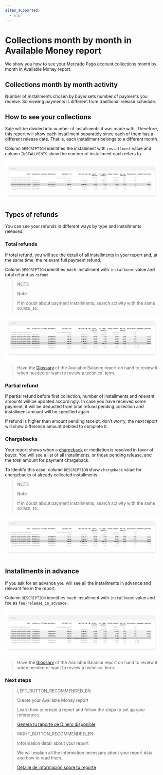 ```yaml
---
sites_supported:
  - mlb
---
```


# Collections month by month in Available Money report

We show you how to see your Mercado Pago account collections month by month in Available Money report.

## Collections month by month activity

Number of installments chosen by buyer sets number of payments you receive. So viewing payments is different from traditional release schedule. 

## How to see your collections

Sale will be divided into number of installments it was made with. Therefore, this report will show each installment separately since each of them has a different release date. That is, each installment belongs to a different month. 

Column `DESCRIPTION` identifies the installment with `installment` value and column `INSTALLMENTS` show the number of installment each refers to.

![Ejemplo de liberación de cuota](/images/manage-account/reports/reports-information-details/pnf-liberacion-de-cuota-bank.png)

## Types of refunds

You can see your refunds in different ways by type and installments released.

### Total refunds

If total refund, you will see the detail of all installments in your report and, at the same time, the relevant full payment refund.

Column `DESCRIPTION` identifies each installment with `installment` value and total refund as `refund`. 

> NOTE
>
> Note
>
> If in doubt about payment installments, search activity with the same `SOURCE_ID`. 

![Ejemplo de reembolso antes de liberar alguna cuota](/images/manage-account/reports/reports-information-details/pnf-reembolso-antes-de-liberar-bank.png)

> Have the [Glossary](https://www.mercadopago.com.ar/developers/en/guides/reports/available-money/glossary/) of the Available Balance report on hand to review it when needed or want to review a technical term.


### Partial refund

If partial refund before first collection, number of installments and relevant amounts will be updated accordingly. In case you have received some payment, it will be deducted from total refund pending collection and installment amount will be specified again. 

If refund is higher than amount pending receipt, don't worry, the next report will show difference amount debited to complete it.

### Chargebacks

Your report shows when a [chargeback](https://www.mercadopago.com.ar/developers/en/guides/manage-account/chargebacks/) or mediation is resolved in favor of buyer. You will see a list of all installments, or those pending release, and the total amount for payment chargeback.

To identify this case, column `DESCRIPTION` show `chargeback` value for chargebacks of already collected installments. 

> NOTE
>
> Note
>
> If in doubt about payment installments, search activity with the same `SOURCE_ID`. 

![Ejemplo de contracargo](/images/manage-account/reports/reports-information-details/pnf-contracargo-luego-de-liberar-bank.png)

## Installments in advance

If you ask for an advance you will see all the installments in advance and relevant fee in the report. 

Column `DESCRIPTION` identifies each installment with `installment` value and fee as `fee-release_in_advance`.

![Ejemplo de adelanto de cuotas](/images/manage-account/reports/reports-information-details/pnf-adelanto-de-cuotas-bank.png)

> Have the [Glossary](https://www.mercadopago.com.ar/developers/en/guides/reports/available-money/glossary/) of the Available Balance report on hand to review it when needed or want to review a technical term.



### Next steps

> LEFT_BUTTON_RECOMMENDED_EN
>
> Create your Available Money report
>
> Learn how to create a report and follow the steps to set up your references.
>
> [Genera tu reporte de Dinero disponible](https://www.mercadopago.com.ar/developers/en/guides/reports/available-money/generate/)

> RIGHT_BUTTON_RECOMMENDED_EN
>
> Information detail about your report
>
> We will explain all the information necessary about your report data and how to read them.
>
> [Detalle de información sobre tu reporte](https://www.mercadopago.com.ar/developers/en/guides/reports/extra/reports-information-details/)
